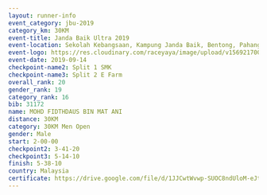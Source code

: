 ```yaml
---
layout: runner-info 
event_category: jbu-2019 
category_km: 30KM 
event-title: Janda Baik Ultra 2019 
event-location: Sekolah Kebangsaan, Kampung Janda Baik, Bentong, Pahang, Malaysia 
event-logo: https://res.cloudinary.com/raceyaya/image/upload/v1569217009/logo/janda-baik_vch1pc.jpg 
event-date: 2019-09-14 
checkpoint-name2: Split 1 SMK 
checkpoint-name3: Split 2 E Farm 
overall_rank: 20
gender_rank: 19
category_rank: 16
bib: 31172
name: MOHD FIDTHDAUS BIN MAT ANI
distance: 30KM
category: 30KM Men Open
gender: Male
start: 2-00-00
checkpoint2: 3-41-20
checkpoint3: 5-14-10
finish: 5-38-10
country: Malaysia
certificate: https://drive.google.com/file/d/1JJCwtWvwp-SUOC8ndUloM-eJtPVTKQDh/view?usp=sharing
---
```

